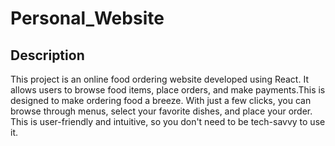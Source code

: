 # Personal_Website

## Description
This project is an online food ordering website developed using React. It allows users to browse food items, place orders, and make payments.This is designed to make ordering food a breeze. With just a few clicks, you can browse through menus, select your favorite dishes, and place your order. This  is user-friendly and intuitive, so you don't need to be tech-savvy to use it.
